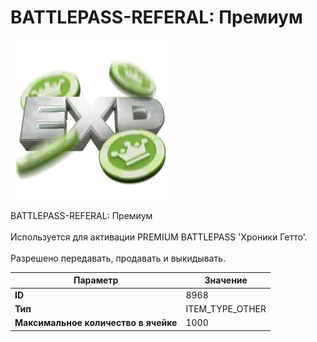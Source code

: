 # BATTLEPASS-REFERAL: Премиум

![Item Image](../img/8968.webp?raw=true)

BATTLEPASS-REFERAL: Премиум<br><br>Используется для активации PREMIUM BATTLEPASS 'Хроники Гетто'.<br><br>Разрешено передавать, продавать и выкидывать.


| Параметр | Значение |
|----------|----------|
| **ID** | 8968 |
| **Тип** | ITEM_TYPE_OTHER |
| **Максимальное количество в ячейке** | 1000 |

